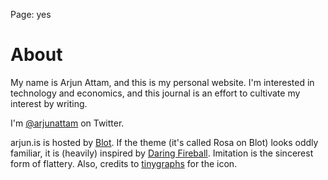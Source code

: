 Page: yes

# About

My name is Arjun Attam, and this is my personal website. I'm interested in technology and economics, and this journal is an effort to cultivate my interest by writing.

I'm [@arjunattam](https://twitter.com/arjunattam/) on Twitter.

arjun.is is hosted by [Blot](https://blot.im/). If the theme (it's called Rosa on Blot) looks oddly familiar, it is (heavily) inspired by [Daring Fireball](http://daringfireball.net/). Imitation is the sincerest form of flattery. Also, credits to [tinygraphs](http://www.tinygraphs.com/#?name=arjun.is&shape=labs%2Fisogrids%2Fhexa&theme=seascape&numcolors=4#tryitout) for the icon.
